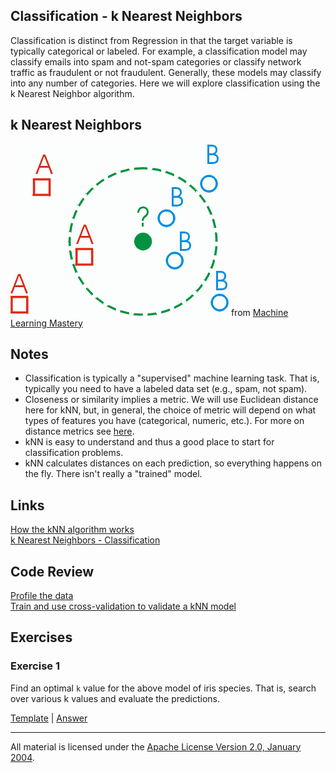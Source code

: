 ## Classification - k Nearest Neighbors

Classification is distinct from Regression in that the target variable is typically categorical or labeled.  For example, a classification model may classify emails into spam and not-spam categories or classify network traffic as fraudulent or not fraudulent.  Generally, these models may classify into any number of categories.  Here we will explore classification using the k Nearest Neighbor algorithm.

## k Nearest Neighbors

![alt tag](kNN.gif)
from [Machine Learning Mastery](http://machinelearningmastery.com/tutorial-to-implement-k-nearest-neighbors-in-python-from-scratch/)

## Notes

- Classification is typically a "supervised" machine learning task.  That is, typically you need to have a labeled data set (e.g., spam, not spam).
- Closeness or similarity implies a metric.  We will use Euclidean distance here for kNN, but, in general, the choice of metric will depend on what types of features you have (categorical, numeric, etc.). For more on distance metrics see [here](https://youtu.be/_EEcjn0Uirw).
- kNN is easy to understand and thus a good place to start for classification problems.
- kNN calculates distances on each prediction, so everything happens on the fly.  There isn't really a "trained" model. 

## Links

[How the kNN algorithm works](https://youtu.be/UqYde-LULfs)   
[k Nearest Neighbors - Classification](http://www.saedsayad.com/k_nearest_neighbors.htm)

## Code Review

[Profile the data](example1/example1.go)  
[Train and use cross-validation to  validate a kNN model](example2/example2.go)    

## Exercises

### Exercise 1

Find an optimal `k` value for the above model of iris species. That is, search over various k values and evaluate the predictions.

[Template](exercises/template1/template1.go) |
[Answer](exercises/exercise1/exercise1.go)

___
All material is licensed under the [Apache License Version 2.0, January 2004](http://www.apache.org/licenses/LICENSE-2.0).
